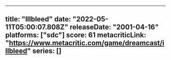 
---
title: "Illbleed"
date: "2022-05-11T05:00:07.808Z"
releaseDate: "2001-04-16"
platforms: ["sdc"]
score: 61
metacriticLink: "https://www.metacritic.com/game/dreamcast/illbleed"
series: []
---

